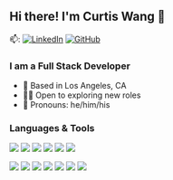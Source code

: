 ## Hi there! I'm Curtis Wang 👋

📫: [![LinkedIn][LinkedIn.js]][LinkedIn-url] [![GitHub][GitHub.js]][GitHub-url]

### I am a Full Stack Developer
- 📍 Based in Los Angeles, CA
- 👨‍💻 Open to exploring new roles
- 👨 Pronouns: he/him/his

### Languages & Tools

<img src="https://img.shields.io/badge/JavaScript-36454F?style=for-the-badge&logo=javascript&logoColor=F7DF1E"/> <img src="https://img.shields.io/badge/React-808080?style=for-the-badge&logo=react&logoColor=61DAFB"/> <img src="https://img.shields.io/badge/HTML5-E34F26?style=for-the-badge&logo=html5&logoColor=white"/> <img src="https://img.shields.io/badge/CSS3-1572B6?style=for-the-badge&logo=css3&logoColor=white"/> <img src="https://img.shields.io/badge/Git-F05032?style=for-the-badge&logo=git&logoColor=white"/> <img src="https://img.shields.io/badge/VS&nbsp;Code-1572B6?style=for-the-badge&logo=visualstudiocode&logoColor=white"/>

<img src="https://img.shields.io/badge/NodeJS-339933?style=for-the-badge&logo=nodedotjs&logoColor=white"/> <img src="https://img.shields.io/badge/Express-000000?style=for-the-badge&logo=express&logoColor=white"/> <img src="https://img.shields.io/badge/MySQL-4479A1?style=for-the-badge&logo=mysql&logoColor=white"/> <img src="https://img.shields.io/badge/PostgreSQL-4169E1?style=for-the-badge&logo=postgresql&logoColor=white"/> <img src="https://img.shields.io/badge/MongoDB-47A248?style=for-the-badge&logo=mongodb&logoColor=white"/> <img src="https://img.shields.io/badge/Babel-F9DC3E?style=for-the-badge&logo=babel&logoColor=grey"/> <img src="https://img.shields.io/badge/Webpack-8DD6F9?style=for-the-badge&logo=webpack&logoColor=white"/>

[LinkedIn.js]: https://img.shields.io/badge/cwang1014-0A66C2?style=flat-square&logo=linkedin&logoColor=white
[LinkedIn-url]: https://www.linkedin.com/in/curtiswang1014/
[GitHub.js]: https://img.shields.io/badge/cwang1014-181717?style=flat-square&logo=github&logoColor=white
[GitHub-url]: https://github.com/cwang1014

<!--
**cwang1014/cwang1014** is a ✨ _special_ ✨ repository because its `README.md` (this file) appears on your GitHub profile.

Here are some ideas to get you started:

- 🔭 I’m currently working on ...
- 🌱 I’m currently learning ...
- 👯 I’m looking to collaborate on ...
- 🤔 I’m looking for help with ...
- 💬 Ask me about ...
- 📫 How to reach me: ...
- 😄 Pronouns: ...
- ⚡ Fun fact: ...
-->
